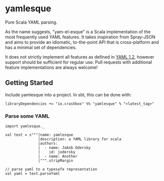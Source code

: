 # yamlesque

Pure Scala YAML parsing.

As the name suggests, "yam-el-esque" is a Scala implementation of the
most frequently used YAML features. It takes inspiration from
Spray-JSON and aims to provide an idiomatic, to-the-point API that is
cross-platform and has a minimal set of dependencies.

It does not strictly implement all features as defined in [YAML
1.2](http://yaml.org/spec/1.2/spec.html), however support should be
sufficient for regular use. Pull requests with additional feature
implementations are always welcome!

## Getting Started
Include yamlesque into a project. In sbt, this can be done with:

```
libraryDependencies += "io.crashbox" %% "yamlesque" % "<latest_tag>"
```

### Parse some YAML
```
import yamlesque._

val text = s"""|name: yamlesque
               |description: a YAML library for scala
               |authors:
               |  - name: Jakob Odersky
               |    id: jodersky
               |  - name: Another
               |""".stripMargin

// parse yaml to a typesafe representation
val yaml = text.parseYaml
```
